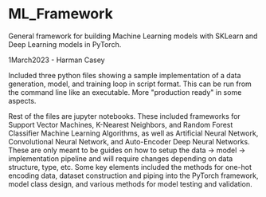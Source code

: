 # ML_Framework
General framework for building Machine Learning models with SKLearn and Deep Learning models in PyTorch.

1March2023 - Harman Casey

Included three python files showing a sample implementation of a data generation, model, and training loop in script format. This can be run from the command line like an executable. More "production ready" in some aspects. 

Rest of the files are jupyter notebooks. These included frameworks for Support Vector Machines, K-Nearest Neighbors, and Random Forest Classifier Machine Learning Algorithms, as well as Artificial Neural Network, Convolutional Neural Network, and Auto-Encoder Deep Neural Networks. These are only meant to be guides on how to setup the data -> model -> implementation pipeline and will require changes depending on data structure, type, etc. Some key elements included the methods for one-hot encoding data, dataset construction and piping into the PyTorch framework, model class design, and various methods for model testing and validation. 

